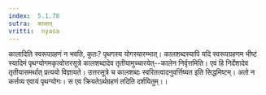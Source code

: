 ```yaml
---
index:  5.1.78
sutra:  कालात्
vritti:  nyasa
---
```


कालादिति स्वरूपग्रहणं न भवति, कुतः? पृथगस्य योगस्यारम्भात्। कालशब्दस्यापि यदि स्वरूपग्रहणम भीष्टं स्यादिमं पृथग्योगमकृत्वोत्तरसूत्रे कालशब्दादेव तृतीयामुच्चारयेत्--कालेन निर्वृत्तमिति। एवं हि निर्देशादेव तृतीयासमर्थात् प्रत्ययो विज्ञायते। उत्तरसूत्रे च कालशब्दः स्वरितत्वादनुवर्त्तिष्यत इति सिद्धमिष्टम्। अतो न कर्त्तव्य एवायं पृथग्योगः। स एव क्रियतेऽर्थग्रहणं तदिति दर्शयितुम्।।

